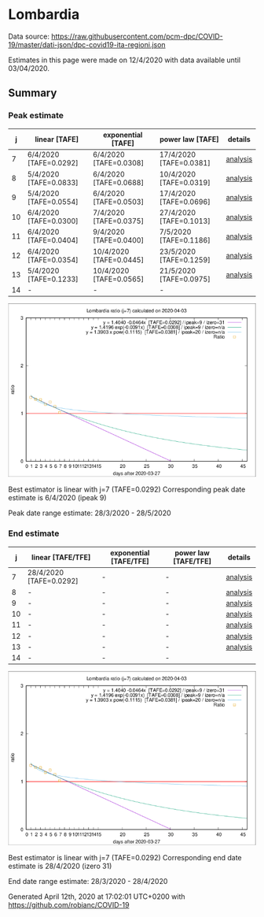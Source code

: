 # Lombardia


Data source: https://raw.githubusercontent.com/pcm-dpc/COVID-19/master/dati-json/dpc-covid19-ita-regioni.json

Estimates in this page were made on 12/4/2020 with data available until 03/04/2020.


## Summary 

### Peak estimate 
|j|linear [TAFE]|exponential [TAFE]|power law [TAFE]|details|
|---|----|-----------|---------|-------|
|7|6/4/2020 [TAFE=0.0292]|6/4/2020 [TAFE=0.0308]|17/4/2020 [TAFE=0.0381]|[analysis](COVID-19_lombardia_j7_2020-04-03.md)|
|8|5/4/2020 [TAFE=0.0833]|6/4/2020 [TAFE=0.0688]|10/4/2020 [TAFE=0.0319]|[analysis](COVID-19_lombardia_j8_2020-04-03.md)|
|9|5/4/2020 [TAFE=0.0554]|6/4/2020 [TAFE=0.0503]|17/4/2020 [TAFE=0.0696]|[analysis](COVID-19_lombardia_j9_2020-04-03.md)|
|10|6/4/2020 [TAFE=0.0300]|7/4/2020 [TAFE=0.0375]|27/4/2020 [TAFE=0.1013]|[analysis](COVID-19_lombardia_j10_2020-04-03.md)|
|11|6/4/2020 [TAFE=0.0404]|9/4/2020 [TAFE=0.0400]|7/5/2020 [TAFE=0.1186]|[analysis](COVID-19_lombardia_j11_2020-04-03.md)|
|12|6/4/2020 [TAFE=0.0354]|10/4/2020 [TAFE=0.0445]|23/5/2020 [TAFE=0.1259]|[analysis](COVID-19_lombardia_j12_2020-04-03.md)|
|13|5/4/2020 [TAFE=0.1233]|10/4/2020 [TAFE=0.0565]|21/5/2020 [TAFE=0.0975]|[analysis](COVID-19_lombardia_j13_2020-04-03.md)|
|14|-|-|-||

![best peak estimate](COVID-19_lombardia_j7_2020-04-03.png)

Best estimator is linear with j=7 (TAFE=0.0292)
Corresponding peak date estimate is 6/4/2020 (ipeak 9)


Peak date range estimate: 28/3/2020 - 28/5/2020

### End estimate 
|j|linear [TAFE/TFE]|exponential [TAFE/TFE]|power law [TAFE/TFE]|details|
|---|----|-----------|---------|-------|
|7|28/4/2020 [TAFE=0.0292]|-|-|[analysis](COVID-19_lombardia_j7_2020-04-03.md)|
|8|-|-|-|[analysis](COVID-19_lombardia_j8_2020-04-03.md)|
|9|-|-|-|[analysis](COVID-19_lombardia_j9_2020-04-03.md)|
|10|-|-|-|[analysis](COVID-19_lombardia_j10_2020-04-03.md)|
|11|-|-|-|[analysis](COVID-19_lombardia_j11_2020-04-03.md)|
|12|-|-|-|[analysis](COVID-19_lombardia_j12_2020-04-03.md)|
|13|-|-|-|[analysis](COVID-19_lombardia_j13_2020-04-03.md)|
|14|-|-|-||

![best zero estimate](COVID-19_lombardia_j7_2020-04-03.png)

Best estimator is linear with j=7 (TAFE=0.0292)
Corresponding end date estimate is 28/4/2020 (izero 31)


End date range estimate: 28/3/2020 - 28/4/2020

Generated April 12th, 2020 at 17:02:01 UTC+0200 with https://github.com/robianc/COVID-19
